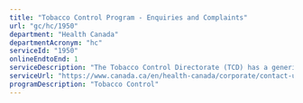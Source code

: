 ```yaml
---
title: "Tobacco Control Program - Enquiries and Complaints"
url: "gc/hc/1950"
department: "Health Canada"
departmentAcronym: "hc"
serviceId: "1950"
onlineEndtoEnd: 1
serviceDescription: "The Tobacco Control Directorate (TCD) has a generic e-mail address and a 1-866 number which serve as points of contact between TCD and the general public as well stakeholders including industry. It is mainly used for questions and comments on tobacco and vaping policies and programs as well as questions and complaints related to the Tobacco and Vaping Products Act. It is also the generic e-mail address used to respond to ministerial correspondence. (CSCB)"
serviceUrl: "https://www.canada.ca/en/health-canada/corporate/contact-us/tobacco-control-programme.html"
programDescription: "Tobacco Control"
---
```

